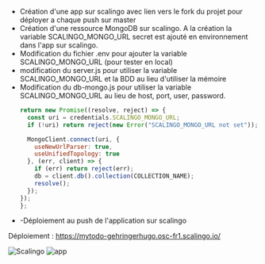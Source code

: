 - Création d'une app sur  scalingo avec lien vers le fork du projet pour déployer a chaque push sur master
- Création d'une ressource MongoDB sur scalingo. A la création la variable SCALINGO_MONGO_URL secret est ajouté en environnement dans l'app sur scalingo.
- Modification du fichier .env pour ajouter la variable SCALINGO_MONGO_URL (pour tester en local)
- modification du server.js pour utiliser la variable SCALINGO_MONGO_URL  et la BDD au lieu d'utiliser la mémoire
- Modification du db-mongo.js pour utiliser la variable SCALINGO_MONGO_URL au lieu de host, port, user, password.
    ```js self.init = () => {
    return new Promise((resolve, reject) => {
      const uri = credentials.SCALINGO_MONGO_URL;
      if (!uri) return reject(new Error("SCALINGO_MONGO_URL not set"));

      MongoClient.connect(uri, {
        useNewUrlParser: true,
        useUnifiedTopology: true
      }, (err, client) => {
        if (err) return reject(err);
        db = client.db().collection(COLLECTION_NAME);
        resolve();
      });
    });
  };
  ```
- -Déploiement au push de l'application sur scalingo

Déploiement : https://mytodo-gehringerhugo.osc-fr1.scalingo.io/ 

![Scalingo](scalingo.png)
![app](app.png)